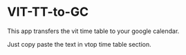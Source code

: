 # VIT-TT-to-GC

This app transfers the vit time table to your google calendar.

Just copy paste the text in vtop time table section.
